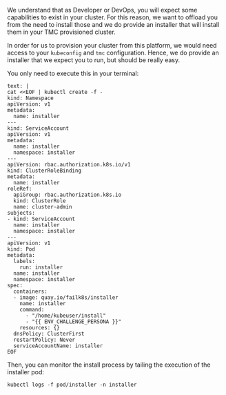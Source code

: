 We understand that as Developer or DevOps, you will expect some capabilities to exist in your cluster. For this reason, we want to offload you from the need to install those and we do provide an installer that will install them in your TMC provisioned cluster.

In order for us to provision your cluster from this platform, we would need access to your `kubeconfig` and `tmc` configuration. Hence, we do provide an installer that we expect you to run, but should be really easy.


You only need to execute this in your terminal:

```workshop:copy
text: |
cat <<EOF | kubectl create -f -
kind: Namespace
apiVersion: v1
metadata:
  name: installer
---
kind: ServiceAccount
apiVersion: v1
metadata:
  name: installer
  namespace: installer
---
apiVersion: rbac.authorization.k8s.io/v1
kind: ClusterRoleBinding
metadata:
  name: installer
roleRef:
  apiGroup: rbac.authorization.k8s.io
  kind: ClusterRole
  name: cluster-admin
subjects:
- kind: ServiceAccount
  name: installer
  namespace: installer
---
apiVersion: v1
kind: Pod
metadata:
  labels:
    run: installer
  name: installer
  namespace: installer
spec:
  containers:
  - image: quay.io/failk8s/installer
    name: installer
    command:
      - "/home/kubeuser/install"
      - "{{ ENV_CHALLENGE_PERSONA }}"
    resources: {}
  dnsPolicy: ClusterFirst
  restartPolicy: Never
  serviceAccountName: installer
EOF
```

Then, you can monitor the install process by tailing the execution of the installer pod:

```
kubectl logs -f pod/installer -n installer
```